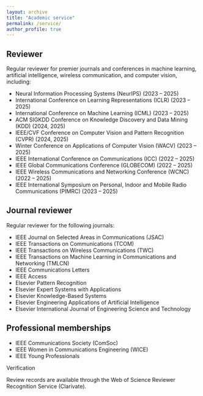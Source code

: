 ```yaml
---
layout: archive
title: "Academic service"
permalink: /service/
author_profile: true
---
```

Reviewer
--------
Regular reviewer for premier journals and conferences in machine learning, artificial intelligence, wireless communication, and computer vision, including:

- Neural Information Processing Systems (NeurIPS) (2023 – 2025)
- International Conference on Learning Representations (ICLR) (2023 – 2025)
- International Conference on Machine Learning (ICML) (2023 – 2025)
- ACM SIGKDD Conference on Knowledge Discovery and Data Mining (KDD) (2024, 2025)
- IEEE/CVF Conference on Computer Vision and Pattern Recognition (CVPR) (2024, 2025)
- Winter Conference on Applications of Computer Vision (WACV) (2023 – 2025)
- IEEE International Conference on Communications (ICC) (2022 – 2025)
- IEEE Global Communications Conference (GLOBECOM) (2022 – 2025)
- IEEE Wireless Communications and Networking Conference (WCNC) (2022 – 2025)
- IEEE International Symposium on Personal, Indoor and Mobile Radio Communications (PIMRC) (2023 – 2025)

Journal reviewer
----------------

Regular reviewer for the following journals:

- IEEE Journal on Selected Areas in Communications (JSAC)
- IEEE Transactions on Communications (TCOM)
- IEEE Transactions on Wireless Communications (TWC)
- IEEE Transactions on Machine Learning in Communications and Networking (TMLCN)
- IEEE Communications Letters
- IEEE Access
- Elsevier Pattern Recognition
- Elsevier Expert Systems with Applications
- Elsevier Knowledge-Based Systems
- Elsevier Engineering Applications of Artificial Intelligence
- Elsevier International Journal of Engineering Science and Technology

Professional memberships
------------------------

- IEEE Communications Society (ComSoc)
- IEEE Women in Communications Engineering (WICE)
- IEEE Young Professionals
 

Verification

Review records are available through the Web of Science Reviewer Recognition Service (Clarivate).
